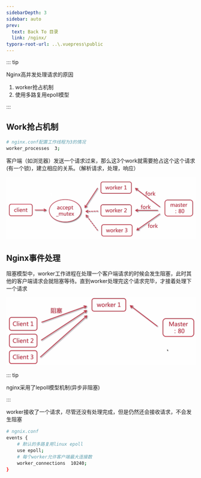```yaml
---
sidebarDepth: 3
sidebar: auto
prev:
  text: Back To 目录
  link: /nginx/
typora-root-url: ..\.vuepress\public
---
```




::: tip

Nginx高并发处理请求的原因

1. worker抢占机制
2. 使用多路复用epoll模型

:::

## Work抢占机制

```sh
# nginx.conf配置工作线程为3的情况
worker_processes  3;
```

客户端（如浏览器）发送一个请求过来，那么这3个work就需要抢占这个这个请求(有一个锁)，建立相应的关系。（解析请求，处理，响应）

![image-20220810013354959](/images/nginx/image-20220810013354959.png)

## Nginx事件处理

阻塞模型中，worker工作进程在处理一个客户端请求的时候会发生阻塞，此时其他的客户端请求会就阻塞等待。直到worker处理完这个请求完毕，才接着处理下一个请求

![image-20220810013821503](/images/nginx/image-20220810013821503.png)

::: tip

nginx采用了lepoll模型机制(异步非阻塞)

:::

worker接收了一个请求，尽管还没有处理完成，但是仍然还会接收请求，不会发生阻塞

```sh
# ngnix.conf
events {
    # 默认的多路复用linux epoll
    use	epoll;
    # 每个worker允许客户端最大连接数
    worker_connections  10240;
}
```

